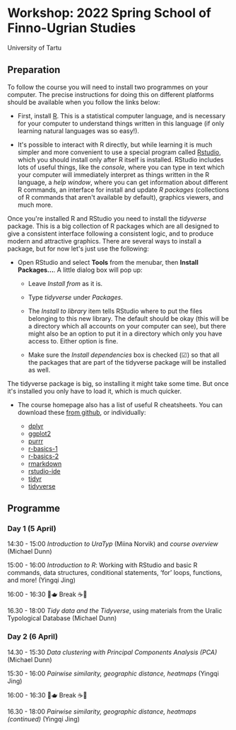 # Workshop: 2022 Spring School of Finno-Ugrian Studies

University of Tartu 

## Preparation

To follow the course you will need to install two programmes on your computer. 
The precise instructions for doing this on different platforms should be 
available when you follow the links below:

- First, install [R](https://cran.r-project.org/mirrors.html). This is a 
  statistical computer language, and is necessary for your computer to 
  understand things written in this language (if only learning natural 
  languages was so easy!). 

- It's possible to interact with R directly, but while learning it is much 
  simpler and more convenient to use a special program called 
  [Rstudio](https://www.rstudio.com/products/rstudio/download/#download), which 
  you should install only after R itself is installed. RStudio includes lots of 
  useful things, like the *console*, where you can type in text which your 
  computer will immediately interpret as things written in the R language, a 
  *help window*, where you can get information about different R commands, an 
  interface for install and update *R packages* (collections of R commands that 
  aren't available by default), graphics viewers, and much more.

Once you're installed R and RStudio you need to install the *tidyverse* 
package. This is a big collection of R packages which are all designed to give 
a consistent interface following a consistent logic, and to produce modern and 
attractive graphics. There are several ways to install a package, but for now 
let's just use the following:

- Open RStudio and select **Tools** from the menubar, then **Install 
  Packages...**. A little dialog box will pop up:

  * Leave *Install from* as it is.
  
  * Type *tidyverse* under *Packages*. 
  
  * The *Install to library* item tells RStudio where to put the files 
    belonging to this new library. The default should be okay (this will be a 
    directory which all accounts on your computer can see), but there might 
    also be an option to put it in a directory which only you have access to. 
    Either option is fine. 

  * Make sure the *Install dependencies* box is checked (☑︎) so that all the 
    packages that are part of the tidyverse package will be installed as well.

The tidyverse package is big, so installing it might take some time. But once 
it's installed you only have to load it, which is much quicker.

- The course homepage also has a list of useful R cheatsheets. You can download 
  these [from 
  github](https://github.com/bedlan/tartu-spring-school-R-workshop-2022/tree/main/cheatsheets), 
  or individually:

  * [dplyr](https://github.com/bedlan/tartu-spring-school-R-workshop-2022/main/cheatsheets/dplyr.pdf)
  * [ggplot2](https://github.com/bedlan/tartu-spring-school-R-workshop-2022/main/cheatsheets/ggplot2.pdf)
  * [purrr](https://github.com/bedlan/tartu-spring-school-R-workshop-2022/main/cheatsheets/purrr.pdf)
  * [r-basics-1](https://github.com/bedlan/tartu-spring-school-R-workshop-2022/main/cheatsheets/r-basics-1.pdf)
  * [r-basics-2](https://github.com/bedlan/tartu-spring-school-R-workshop-2022/main/cheatsheets/r-basics-2.pdf)
  * [rmarkdown](https://github.com/bedlan/tartu-spring-school-R-workshop-2022/main/cheatsheets/rmarkdown.pdf)
  * [rstudio-ide](https://github.com/bedlan/tartu-spring-school-R-workshop-2022/main/cheatsheets/rstudio-ide.pdf)
  * [tidyr](https://github.com/bedlan/tartu-spring-school-R-workshop-2022/main/cheatsheets/tidyr.pdf)
  * [tidyverse](https://github.com/bedlan/tartu-spring-school-R-workshop-2022/main/cheatsheets/tidyverse.pdf)

## Programme

### Day 1 (5 April)

14:30 - 15:00 *Introduction to UraTyp* (Miina Norvik) and *course overview*
(Michael Dunn)

15:00 - 16:00 *Introduction to R*: Working with RStudio and basic R commands, 
data structures, conditional statements, ‘for’ loops, functions, and more! 
(Yingqi Jing)

16:00 - 16:30 🧁🫖 Break ☕️🍰

16.30 - 18:00 *Tidy data and the Tidyverse*, using materials from the Uralic 
Typological Database (Michael Dunn)

### Day 2 (6 April)

14.30 - 15:30 *Data clustering with Principal Components Analysis (PCA)* 
(Michael Dunn)

15:30 - 16:00 *Pairwise similarity, geographic distance, heatmaps* (Yingqi 
Jing)

16:00 - 16:30 🧁🫖 Break ☕️🍰

16.30 - 18:00 *Pairwise similarity, geographic distance, heatmaps (continued)* 
(Yingqi Jing)
